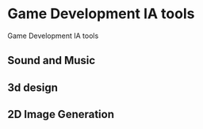 # Game Development IA tools
Game Development IA tools


## Sound and Music


## 3d design


## 2D Image Generation




